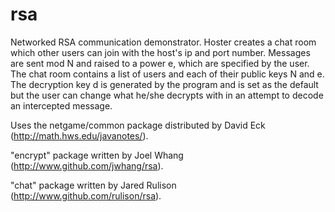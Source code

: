 rsa
===
Networked RSA communication demonstrator. Hoster creates a chat room which other users can join with the host's ip and port number. Messages are sent mod N and raised to a power e, which are specified by the user. The chat room contains a list of users and each of their public keys N and e. The decryption key d is generated by the program and is set as the default but the user can change what he/she decrypts with in an attempt to decode an intercepted message.

Uses the netgame/common package distributed by David Eck (http://math.hws.edu/javanotes/).

"encrypt" package written by Joel Whang (http://www.github.com/jwhang/rsa).

"chat" package written by Jared Rulison (http://www.github.com/rulison/rsa).
